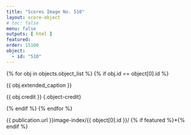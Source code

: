 ```yaml
---
title: "Scores Image No. 510"
layout: score-object
# toc: false
menu: false
outputs: [ html ]
featured: 
order: 15100
object:
  - id: "510"
---
```


{% for obj in objects.object_list %}
{% if obj.id == object[0].id %}

{{ obj.extended_caption }}

{{ obj.credit }} {.object-credit}

{% endif %}
{% endfor %}

<div class="object-credit object-url is-print-only">

{{ publication.url }}image-index/{{ object[0].id }}/ {% if featured %}*{% endif %}

</div>
